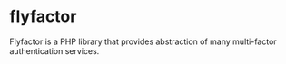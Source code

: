 # flyfactor
Flyfactor is a PHP library that provides abstraction of many multi-factor authentication services.

